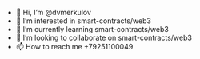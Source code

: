 - 👋 Hi, I’m @dvmerkulov
- 👀 I’m interested in smart-contracts/web3
- 🌱 I’m currently learning smart-contracts/web3
- 💞️ I’m looking to collaborate on smart-contracts/web3
- 📫 How to reach me +79251100049

<!---
dvmerkulov/dvmerkulov is a ✨ special ✨ repository because its `README.md` (this file) appears on your GitHub profile.
You can click the Preview link to take a look at your changes.
--->
